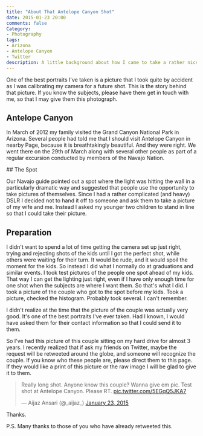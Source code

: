```yaml
---
title: "About That Antelope Canyon Shot"
date: 2015-01-23 20:00
comments: false
Category:
- Photography
tags:
- Arizona
- Antelope Canyon
- Twitter
description: A little background about how I came to take a rather nice photograph of a couple by mistake.
---
```


One of the best portraits I've taken is a picture that I took quite by accident as I was calibrating my camera for a future shot. This is the story behind that picture. If you know the subjects, please have them get in touch with me, so that I may give them this photograph.

<!-- more -->

## Antelope Canyon

In March of 2012 my family visited the Grand Canyon National Park in Arizona. Several people had told me that I should visit Antelope Canyon in nearby Page, because it is breathtakingly beautiful. And they were right. We went there on the 29th of March along with several other people as part of a regular excursion conducted by members of the Navajo Nation.

<!-- ai c /images/photos/antelope/JAZ4109.jpg /images/photos/antelope/JAZ4109.jpg 399 600 Antelope Canyon in Page Arizona -->


<div style="clear: both"></div>
## The Spot

Our Navajo guide pointed out a spot where the light was hitting the wall in a particularly dramatic way and suggested that people use the opportunity to take pictures of themselves. Since I had a rather complicated (and heavy) DSLR I decided not to hand it off to someone and ask them to take a picture of my wife and me. Instead I asked my younger two children to stand in line so that I could take their picture. 


<!-- ai c /images/photos/antelope/JAZ4050.jpg /images/photos/antelope/JAZ4050.jpg 600 399 The kids' turn to be photographed. -->


## Preparation

I didn't want to spend a lot of time getting the camera set up just right, trying and rejecting shots of the kids until I got the perfect shot, while others were waiting for their turn. It would be rude, and it would spoil the moment for the kids. So instead I did what I normally do at graduations and similar events. I took test pictures of the people one spot ahead of my kids. That way I can get the lighting just right, even if I have only enough time for one shot when the subjects are where I want them. So that's what I did. I took a picture of the couple who got to the spot before my kids. Took a picture, checked the histogram. Probably took several. I can't remember. 

I didn't realize at the time that the picture of the couple was actually very good. It's one of the best portraits I've ever taken. Had I known, I would have asked them for their contact information so that I could send it to them. 

<!-- ai c /images/photos/antelope/JAZ4049.jpg /images/photos/antelope/JAZ4049.jpg 600 399 The couple who preceded my kids. -->

<div style="clear: both"></div>

So I've had this picture of this couple sitting on my hard drive for almost 3 years. I recently realized that if ask my friends on Twitter, maybe the request will be retweeted around the globe, and someone will recognize the couple. If you know who these people are, please direct them to this page. If they would like a print of this picture or the raw image I will be glad to give it to them. 

<blockquote class="twitter-tweet" lang="en"><p>Really long shot. Anyone know this couple? Wanna give em pic. Test shot at Antelope Canyon. &#10;Please RT. <a href="http://t.co/5EGqQ5JKA7">pic.twitter.com/5EGqQ5JKA7</a></p>&mdash; Aijaz Ansari (@_aijaz_) <a href="https://twitter.com/_aijaz_/status/558657947199225857">January 23, 2015</a></blockquote>
<script async src="//platform.twitter.com/widgets.js" charset="utf-8"></script>


Thanks.

P.S. Many thanks to those of you who have already retweeted this.  

